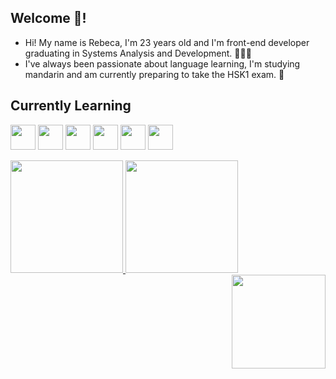 ## <h2 align="left">Welcome 👋! </h2>
-  Hi! My name is Rebeca, I'm 23 years old and I'm  front-end developer graduating in Systems Analysis and Development. 👩🏻‍🎓
-  I've always been passionate about language learning, I'm studying mandarin and am currently preparing to take the HSK1 exam. 📝



## Currently Learning
<img loading="lazy" src="https://cdn.jsdelivr.net/gh/devicons/devicon@latest/icons/html5/html5-plain.svg"   width="40" height="40"/> <img loading="lazy"  src="https://cdn.jsdelivr.net/gh/devicons/devicon@latest/icons/css3/css3-plain.svg"  width="40" height="40"/>
<img loading="lazy"  src="https://cdn.jsdelivr.net/gh/devicons/devicon@latest/icons/sass/sass-original.svg"  width="40" height="40"/>
<img loading="lazy" src="https://cdn.jsdelivr.net/gh/devicons/devicon@latest/icons/javascript/javascript-plain.svg"   width="40" height="40"/>
<img loading="lazy" src="https://cdn.jsdelivr.net/gh/devicons/devicon@latest/icons/react/react-original.svg"  width="40" height="40"/> 
<img loading="lazy"  src="https://cdn.jsdelivr.net/gh/devicons/devicon@latest/icons/figma/figma-original.svg"  width="40" height="40"/>
          

<div>  
<a href="https://github.com/rebcs">
<img loading="lazy" height="180em" src="https://github-readme-stats.vercel.app/api/top-langs/?username=rebcs&layout=compact&langs_count=7&theme=dracula"/>
<img loading="lazy" height="180em" src="https://github-readme-stats.vercel.app/api?username=rebcs&show_icons=true&theme=dracula&include_all_commits=true&count_private=true"/>
</div>
  
<img align="right" height="150" src="https://media.giphy.com/media/hDG5fDJJCIIFjvkHXT/giphy.gif"  />

<br clear="both">


